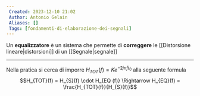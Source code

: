 ```yaml
---
 Created: 2023-12-10 21:02
 Author: Antonio Gelain
 Aliases: []
 Tags: [fondamenti-di-elaborazione-dei-segnali]
---
```


Un **equalizzatore** è un sistema che permette di **correggere** le [[Distorsione lineare|distorsioni]] di un [[Segnale|segnale]]

---

Nella pratica si cerca di imporre $H_{TOT}(f) = Ke^{-2j \pi f t_{0}}$ alla seguente formula
$$H_{TOT}(f) = H_{S}(f) \cdot H_{EQ (f)} \Rightarrow H_{EQ}(f) = \frac{H_{TOT}(f)}{H_{S}(f)}$$